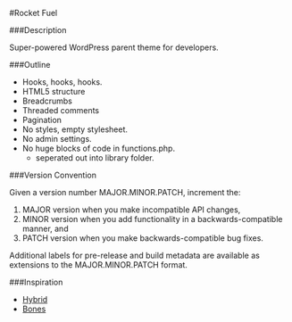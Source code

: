 #Rocket Fuel

###Description

Super-powered WordPress parent theme for developers.

###Outline

+ Hooks, hooks, hooks.
+ HTML5 structure
+ Breadcrumbs
+ Threaded comments
+ Pagination
+ No styles, empty stylesheet.
+ No admin settings.
+ No huge blocks of code in functions.php.
  + seperated out into library folder.

###Version Convention

Given a version number MAJOR.MINOR.PATCH, increment the:

1. MAJOR version when you make incompatible API changes,
2. MINOR version when you add functionality in a backwards-compatible manner, and
3. PATCH version when you make backwards-compatible bug fixes.

Additional labels for pre-release and build metadata are available as extensions to the MAJOR.MINOR.PATCH format.

###Inspiration

+ [Hybrid](https://github.com/justintadlock/hybrid)
+ [Bones](https://github.com/eddiemachado/bones)
